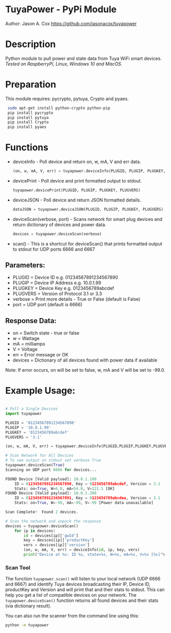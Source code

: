 # TuyaPower - PyPi Module
Author: Jason A. Cox 
https://github.com/jasonacox/tuyapower

# Description
Python module to pull power and state data from Tuya WiFi smart devices.  _Tested on RaspberryPi, Linux, Windows 10 and MacOS._ 

# Preparation
This module requires: pycrypto, pytuya, Crypto and pyaes.

```bash
 sudo apt-get install python-crypto python-pip		
 pip install pycrypto
 pip install pytuya
 pip install Crypto		
 pip install pyaes		
```
# Functions
* deviceInfo - Poll device and return on, w, mA, V and err data.
    ```python
    (on, w, mA, V, err) = tuyapower.deviceInfo(PLUGID, PLUGIP, PLUGKEY, PLUGVERS)
    ```
* devicePrint - Poll device and print formatted output to stdout.
    ```python
    tuyapower.devicePrint(PLUGID, PLUGIP, PLUGKEY, PLUGVERS)
    ```
* deviceJSON - Poll device and return JSON formatted details.
    ```python
    dataJSON = tuyapower.deviceJSON(PLUGID, PLUGIP, PLUGKEY, PLUGVERS)
    ```
* deviceScan(verbose, port) - Scans network for smart plug devices and return dictionary of devices and power data.
    ```python
    devices = tuyapower.deviceScan(verbose)
    ```
* scan() - This is a shortcut for deviceScan() that prints formatted output to stdout for UDP ports 6666 and 6667

## Parameters:
* PLUGID = Device ID e.g. 01234567891234567890
* PLUGIP = Device IP Address e.g. 10.0.1.99
* PLUGKEY = Device Key e.g. 0123456789abcdef
* PLUGVERS = Version of Protocol 3.1 or 3.3
* verbose = Print more details - True or False (default is False)
* port = UDP port (default is 6666)
 
## Response Data: 
* on = Switch state - true or false
* w = Wattage 
* mA = milliamps 
* V = Voltage 
* err = Error message or OK
* devices = Dictionary of all devices found with power data if available

Note: If error occurs, on will be set to false, w, mA and V will be set to -99.0.

# Example Usage:
```python

# Poll a Single Devices
import tuyapower

PLUGID = '01234567891234567890'
PLUGIP = '10.0.1.99'
PLUGKEY = '0123456789abcdef'
PLUGVERS = '3.1'

(on, w, mA, V, err) = tuyapower.deviceInfo(PLUGID,PLUGIP,PLUGKEY,PLUGVERS)

# Scan Network for All Devices
# To see output on stdout set verbose True
tuyapower.deviceScan(True)
Scanning on UDP port 6666 for devices...

FOUND Device [Valid payload]: 10.0.1.100
    ID = 01234567891234567890, Key = 0123456789abcdef, Version = 3.1
    Stats: on=True, W=6.0, mA=54.0, V=121.1 [OK]
FOUND Device [Valid payload]: 10.0.1.200
    ID = 01234567891234567891, Key = 0123456789abcdea, Version = 3.1
    Stats: on=True, W=-99, mA=-99, V=-99 [Power data unavailable]

Scan Complete!  Found 2 devices.

# Scan the network and unpack the response 
devices = tuyapower.deviceScan()
    for ip in devices:
        id = devices[ip]['gwId']
        key = devices[ip]['productKey']
        vers = devices[ip]['version']
        (on, w, mA, V, err) = deviceInfo(id, ip, key, vers)
        print("Device at %s: ID %s, state=%s, W=%s, mA=%s, V=%s [%s]"%(ip,id,on,w,mA,V,err))
```

### Scan Tool 
The function `tuyapower.scan()` will listen to your local network (UDP 6666 and 6667) and identify Tuya devices broadcasting their IP, Device ID, productKey and Version and will print that and their stats to stdout.  This can help you get a list of compatible devices on your network. The `tuyapower.deviceScan()` function returns all found devices and their stats (via dictionary result).

You can also run the scanner from the command line using this:
```bash
python -m tuyapower
```